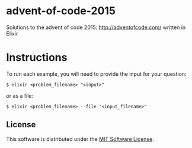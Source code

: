 # advent-of-code-2015
Solutions to the advent of code 2015: http://adventofcode.com/ written in Elixir

# Instructions

To run each example, you will need to provide the input for your question:

```
$ elixir <problem_filename> "<input>"
```

or as a file:

```
$ elixir <problem_filename> --file "<input_filename>"
```

## License

This software is distributed under the [MIT Software License](/LICENSE).
